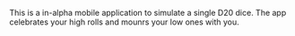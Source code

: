 This is a in-alpha mobile application to simulate a single D20 dice. The app celebrates your high rolls and mounrs your low ones with you.